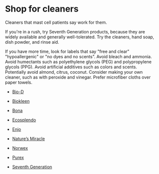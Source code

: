 <!--
source: jph
tags: shop
-->

# Shop for cleaners

Cleaners that mast cell patients say work for them.

If you're in a rush, try Seventh Generation products, because they are widely available and generally well-tolerated. Try the cleaners, hand soap, dish powder, and rinse aid.

If you have more time, look for labels that say "free and clear" "hypoallergenic" or "no dyes and no scents". Avoid bleach and ammonia. Avoid humectants such as polyethylene glycols (PEG) and polypropylene glycols (PPG). Avoid artificial additives such as colors and scents. Potentially avoid almond, citrus, coconut. Consider making your own cleaner, such as with peroxide and vinegar. Prefer microfiber cloths over paper towels.

* [Bio-D](https://biod.co.uk/)

* [Biokleen](https://biokleenhome.com/)

* [Bona](https://www.bona.com)

* [Ecosplendo](https://www.ecosplendo.com)

* [Enjo](https://www.enjo.com)

* [Nature’s Miracle](https://www.naturesmiracle.com/)

* [Norwex](https://www.norwex.com/)

* [Purex](https://www.purex.com/)

* [Seventh Generation](https://www.seventhgeneration.com/)

<!-- 

Reject:

* [Method](https://methodproducts.com)

* [Mrs. Meyer’s](https://www.mrsmeyers.com/)

-->
